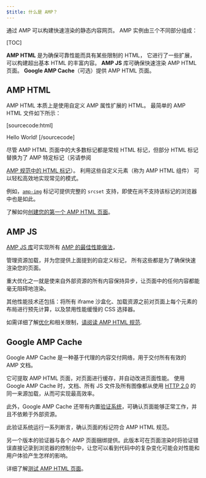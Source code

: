 ```yaml
---
$title: 什么是 AMP？
---
```

<amp-youtube
    data-videoid="lBTCB7yLs8Y"
    layout="responsive"
    width="480" height="270">
</amp-youtube>

通过 AMP 可以构建快速渲染的静态内容网页。
AMP 实例由三个不同部分组成：

[TOC]

**AMP HTML** 是为确保可靠性能而具有某些限制的 HTML，
它进行了一些扩展，可以构建超出基本 HTML 的丰富内容。
**AMP JS** 库可确保快速渲染 AMP HTML 页面。
**Google AMP Cache**（可选）提供 AMP HTML 页面。

## AMP HTML

AMP HTML 本质上是使用自定义 AMP 属性扩展的 HTML。
最简单的 AMP HTML 文件如下所示：

[sourcecode:html]
<!doctype html>
<html ⚡>
 <head>
   <meta charset="utf-8">
   <link rel="canonical" href="hello-world.html">
   <meta name="viewport" content="width=device-width,minimum-scale=1,initial-scale=1">
   <style amp-boilerplate>body{-webkit-animation:-amp-start 8s steps(1,end) 0s 1 normal both;-moz-animation:-amp-start 8s steps(1,end) 0s 1 normal both;-ms-animation:-amp-start 8s steps(1,end) 0s 1 normal both;animation:-amp-start 8s steps(1,end) 0s 1 normal both}@-webkit-keyframes -amp-start{from{visibility:hidden}to{visibility:visible}}@-moz-keyframes -amp-start{from{visibility:hidden}to{visibility:visible}}@-ms-keyframes -amp-start{from{visibility:hidden}to{visibility:visible}}@-o-keyframes -amp-start{from{visibility:hidden}to{visibility:visible}}@keyframes -amp-start{from{visibility:hidden}to{visibility:visible}}</style><noscript><style amp-boilerplate>body{-webkit-animation:none;-moz-animation:none;-ms-animation:none;animation:none}</style></noscript>
   <script async src="https://cdn.ampproject.org/v0.js"></script>
 </head>
 <body>Hello World!</body>
</html>
[/sourcecode]

尽管 AMP HTML 页面中的大多数标记都是常规 HTML 标记，但部分 HTML 标记替换为了 AMP 特定标记（另请参阅

[AMP 规范中的 HTML 标记](https://github.com/ampproject/amphtml/blob/master/spec/amp-html-format.md)）。
利用这些自定义元素（称为 AMP HTML 组件）
可以轻松高效地实现常见的模式。

例如，[`amp-img`](/docs/reference/amp-img.html) 标记可提供完整的 `srcset` 支持，即使在尚不支持该标记的浏览器中也是如此。

了解如何[创建您的第一个 AMP HTML 页面](/docs/get_started/create.html)。

## AMP JS

[AMP JS 库](https://github.com/ampproject/amphtml/tree/master/src)可实现所有 [AMP 的最佳性能做法](/docs/get_started/technical_overview.html)，

管理资源加载，并为您提供上面提到的自定义标记，
所有这些都是为了确保快速渲染您的页面。

重大优化之一就是使来自外部资源的所有内容保持异步，让页面中的任何内容都能毫无阻碍地渲染。

其他性能技术还包括：将所有 iframe 沙盒化、加载资源之前对页面上每个元素的布局进行预先计算，以及禁用性能缓慢的 CSS 选择器。

如需详细了解[优化](/docs/get_started/technical_overview.html)和相关限制，[请阅读 AMP HTML 规范](https://github.com/ampproject/amphtml/blob/master/spec/amp-html-format.md).

## Google AMP Cache

Google AMP Cache 是一种基于代理的内容交付网络，用于交付所有有效的 AMP 文档。

它可提取 AMP HTML 页面，对页面进行缓存，并自动改进页面性能。
使用 Google AMP Cache 时，文档、所有 JS 文件及所有图像都从使用
[HTTP 2.0](https://http2.github.io/) 的同一来源加载，从而可实现最高效率。


此外，Google AMP Cache 还带有内置[验证系统](https://github.com/ampproject/amphtml/tree/master/validator)，可确认页面能够正常工作，并且不依赖于外部资源。



此验证系统运行一系列断言，确认页面的标记符合 AMP HTML 规范。


另一个版本的验证器与各个 AMP 页面捆绑提供。此版本可在页面渲染时将验证错误直接记录到浏览器的控制台中，让您可以看到代码中的复杂变化可能会对性能和用户体验产生怎样的影响。



详细了解[测试 AMP HTML 页面](/docs/guides/validate.html)。